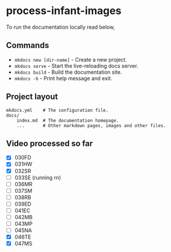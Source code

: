 # process-infant-images

To run the documentation locally read below,

## Commands

* `mkdocs new [dir-name]` - Create a new project.
* `mkdocs serve` - Start the live-reloading docs server.
* `mkdocs build` - Build the documentation site.
* `mkdocs -h` - Print help message and exit.

## Project layout

    mkdocs.yml    # The configuration file.
    docs/
        index.md  # The documentation homepage.
        ...       # Other markdown pages, images and other files.

## Video processed so far

* [X] 030FD
* [X] 031HW
* [X] 032SR
* [ ] 033SE (running rn)
* [ ] 036MR
* [ ] 037SM
* [ ] 038RB
* [ ] 039ED
* [ ] 041EC
* [ ] 042MB
* [ ] 043MP
* [ ] 045NA
* [X] 046TE
* [X] 047MS

